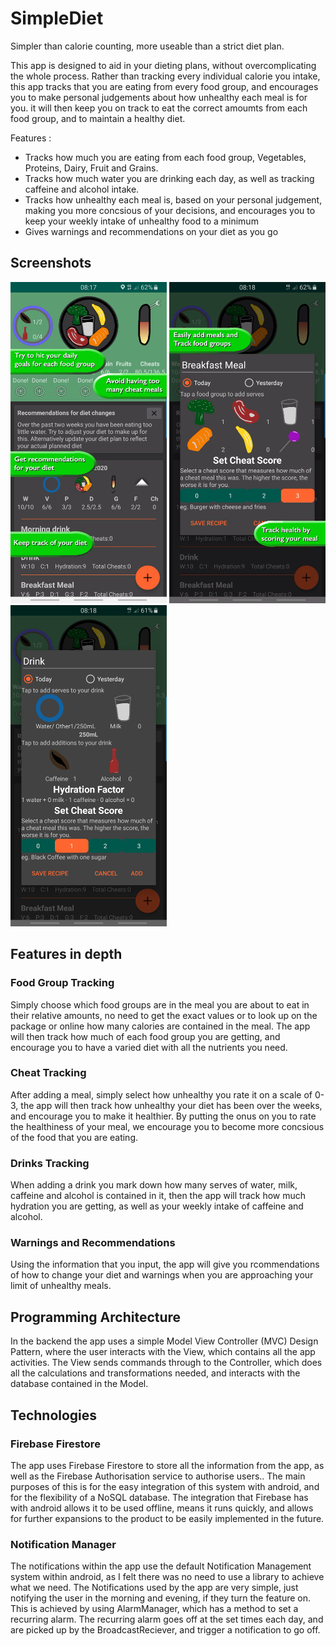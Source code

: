 # SimpleDiet
Simpler than calorie counting, more useable than a strict diet plan.

This app is designed to aid in your dieting plans, without overcomplicating the whole process. Rather than tracking every individual calorie you intake, this app tracks that you are eating from every food group, and encourages you to make personal judgements about how unhealthy each meal is for you. it will then keep you on track to eat the correct amoumts from each food group, and to maintain a healthy diet.

Features :
 - Tracks how much you are eating from each food group, Vegetables, Proteins, Dairy, Fruit and Grains.
 - Tracks how much water you are drinking each day, as well as tracking caffeine and alcohol intake.
 - Tracks how unhealthy each meal is, based on your personal judgement, making you more concsious of your decisions, and encourages you to keep your weekly intake of unhealthy food to a minimum
 - Gives warnings and recommendations on your diet as you go
 
 ## Screenshots
 <img src="https://raw.githubusercontent.com/Ganterpore/SimpleDiet/master/main_activity_screenshot_graphic.png" width="250"/> <img src="https://raw.githubusercontent.com/Ganterpore/SimpleDiet/master/add_meal_screenshot_graphic.png" width="250"/> <img src="https://raw.githubusercontent.com/Ganterpore/SimpleDiet/master/add_drink_screenshot.jpg" width="250"/>

 ## Features in depth
 
 ### Food Group Tracking
 Simply choose which food groups are in the meal you are about to eat in their relative amounts, no need to get the exact values or to look up on the package or online how many calories are contained in the meal. The app will then track how much of each food group you are getting, and encourage you to have a varied diet with all the nutrients you need.
 
 ### Cheat Tracking
 After adding a meal, simply select how unhealthy you rate it on a scale of 0-3, the app will then track how unhealthy your diet has been over the weeks, and encourage you to make it healthier. By putting the onus on you to rate the healthiness of your meal, we encourage you to become more concsious of the food that you are eating.
 
 ### Drinks Tracking
 When adding a drink you mark down how many serves of water, milk, caffeine and alcohol is contained in it, then the app will track how much hydration you are getting, as well as your weekly intake of caffeine and alcohol.
 
 ### Warnings and Recommendations
 Using the information that you input, the app will give you rcommendations of how to change your diet and warnings when you are approaching your limit of unhealthy meals.
 
 
## Programming Architecture
In the backend the app uses a simple Model View Controller (MVC) Design Pattern, where the user interacts with the View, which contains all the app activities. The View sends commands through to the Controller, which does all the calculations and transformations needed, and interacts with the database contained in the Model.

## Technologies 

### Firebase Firestore
The app uses Firebase Firestore to store all the information from the app, as well as the Firebase Authorisation service to authorise users.. The main purposes of this is for the easy integration of this system with android, and for the flexibility of a NoSQL database. The integration that Firebase has with android allows it to be used offline, means it runs quickly, and allows for further expansions to the product to be easily implemented in the future.

### Notification Manager
The notifications within the app use the default Notification Management system within android, as I felt there was no need to use a library to achieve what we need. The Notifications used by the app are very simple, just notifying the user in the morning and evening, if they turn the feature on. This is achieved by using AlarmManager, which has a method to set a recurring alarm. The recurring alarm goes off at the set times each day, and are picked up by the BroadcastReciever, and trigger a notification to go off.
